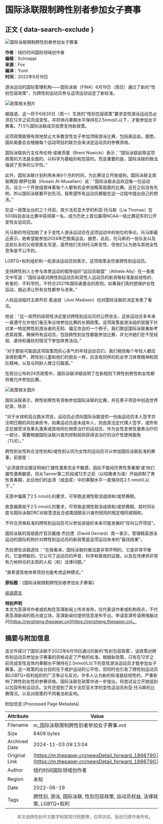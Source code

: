 # 国际泳联限制跨性别者参加女子赛事

## 正文 { data-search-exclude }


![国际泳联限制跨性别者参加女子赛事](https://image.thepaper.cn/publish/interaction/image/4/23/97.jpg)

**作者**：纽约时间国际领域创作者  
**编辑**：Schnappi  
**来源**：Fox  
**编译**：Yumi  
**时间**：2022年6月19日

游泳运动的国际管理机构——国际泳联（FINA）6月19日（周日）通过了新的“性别包容政策”，为跨性别运动员参与这项运动设定了新标准。

![政策相关图片](https://imagepphcloud.thepaper.cn/pph/image/201/795/16.jpg)

据报道，这一将于6月20日（周一）生效的“性别包容政策”要求变性游泳运动员必须在12岁之前完成变性，并将体内睾酮水平保持在2.5nmol/L以下，才能参加女子赛事。71.5%国际泳联成员投票支持新政策。

这项政策能够有效地禁止大多数变性女子参加顶级游泳比赛，包括奥运会。据悉，国际奥委会会根据每个运动项目的联合会来决定运动员的参赛资格。

国际泳联执行主任布伦特·诺维茨基（Brent Nowicki）表示：“国际泳联起草这项政策的方法是全面的、以科学为基础的和包容的。而且重要的是，国际泳联的做法强调了竞争的公平性。”

此外，国际泳联计划利用未来6个月的时间，为比赛设立开放组别。国际泳联主席侯赛因·穆萨拉姆（Husain Al-Musallam）说：“国际泳联永远欢迎每一位运动员。设立一个开放组意味着每个人都有机会参加精英层面的比赛。这在之前没有先例，所以国际泳联要开创先河。我希望所有运动员都能在这一过程中提出自己的想法。”

在这一政策出台的三个月前，宾夕法尼亚大学的利亚·托马斯（Lia Thomas）在500码自由泳比赛中获得第一名，成为历史上首位赢得NCAA一级比赛冠军的公开变性女运动员。

托马斯的夺冠加剧了关于变性人游泳运动员在这项运动中的地位的争论。托马斯最近表示，她希望能参加2024年巴黎奥运会。据悉，此前，托马斯的一些队友以及这些队友的父母曾匿名写道，虽然他们支持托马斯变性，但他们认为她与其他女性竞争是不公平的。

LGBTQ+权利组织和一些游泳运动员则表示，这项政策会伤害跨性别运动员。

支持跨性别人士参与体育运动的倡导组织“运动员联盟”（Athlete Ally）在一条推文中写道：“国际泳联对跨性别运动员和双性人运动员的新资格标准是歧视性的、有害的、不科学的，不符合2021年国际奥委会的原则。如果我们真的想保护女性运动，就必须让所有女性都参与进来。”

人权运动临时主席乔尼·麦迪逊（Joni Madison）也对国际泳联的决定发表了看法。

他说：“这一突然的歧视性决定是对跨性别运动员的公然攻击，这些运动员多年来一直遵守允许他们毫无争议地参加比赛的长期政策。这项政策是游泳组织屈服于针对某一特定跨性别游泳者的无知、偏见攻击的一个例子。我们敦促国际泳联重新考虑其政策，确保所有运动员，包括跨性别女性都能参加比赛，并允许她们在不受歧视、虐待和骚扰的情况下参加体育活动。”

“对于那些可能因这项政策而灰心丧气的年轻运动员们，我们相信每个年轻人都应该得到尊严，跨性别儿童和他们的朋友一样，应该有同样的机会学习体育精神和团队精神，以及与同龄人建立归属感。”

在周日公布的24页政策中，国际泳联详细说明了在新规则下跨性别男性和女性都将被允许参加比赛。

![政策相关图片](https://imagepphcloud.thepaper.cn/pph/image/201/795/17.jpg)

国际泳联表示，跨性别男性有资格参加国际泳联的比赛，并在男子项目中创造世界纪录，除非：

“对于水球和高台跳水项目，运动员必须向国际泳联提供一份由运动员本人签字并注明日期的风险承担书，如果运动员是未成年人，则由其法定代理人签字，或所有正在接受涉及睾丸激素或其他同化物质治疗的运动员，作为女性变男性激素治疗的一部分，需要根据国际泳联兴奋剂控制规则获得该治疗的治疗性使用豁免（TUE）。”

跨性别女性和合法性别和/或性别认同为女性的运动员可以参加国际泳联批准的赛事，前提是：

“必须提供证据证明他们‘雄性激素完全不敏感，因此不能经历男性青春期’或‘他们雄性激素敏感，但从Tanner第二阶段或12岁之前（以较晚者为准）开始抑制了男性青春期，此后他们的血清（或血浆）中的睾酮水平一直保持在2.5 nmol/L以下’。”

无意中偏离了2.5 nmol/L的要求，可导致追溯性取消成绩和/或禁赛期。

故意偏离低于2.5 nmol/L的要求，可导致追溯性取消成绩和/或禁赛期，其时间长度与国际泳联DRC对故意违反合成类固醇反兴奋剂规则的规定相同或相称。

不符合资格标准的跨性别运动员可以参加该组织未来可能发展的“任何公开项目”。

国际泳联的高级医疗官员戴维·杰拉德（David Gerrard）周一表示，管理精英游泳运动的国际机构针对跨性别运动员的新政策是这项运动未来的“最佳结果”。

杰拉德告诉路透社：“在我看来，国际泳联的做法是非常开明的，它是非常平衡的，它是明智的。它认可了运动员的声音、科学和客观的证据，以及在场律师非常有力地辩论的主观的人权（和）法律问题。”

“我希望其他体育项目也能考虑这种模式。”

**原标题**：《国际泳联限制跨性别者参加女子赛事》

[阅读原文](http://mp.weixin.qq.com/s?__biz=MzU5ODYxMTI0Ng==&mid=2247560942&idx=3&sn=4bff53a8f00cb10c4bb7f7a1ea2ba572&chksm=fe422aafc935a3b9d86f10674c51649cc651053185230af57d2d90fe75dab29ff687bda780aa&scene=27#wechat_redirect)

**特别声明**  
本文为澎湃号作者或机构在澎湃新闻上传并发布，仅代表该作者或机构观点，不代表澎湃新闻的观点或立场，澎湃新闻仅提供信息发布平台。申请澎湃号请用电脑访问[https://renzheng.thepaper.cn](https://renzheng.thepaper.cn)。

## 摘要与附加信息

<!-- tcd_abstract -->
该文件探讨了国际泳联于2022年6月19日通过的新的‘性别包容政策’，该政策对跨性别运动员参加女子赛事的资格设定了严格的标准。根据新政策，只有在12岁之前完成变性且体内睾酮水平保持在2.5nmol/L以下的变性游泳运动员才能参加女子赛事。这一政策的出台目的在于维护运动的公平性，但同时也引发了跨性别运动员和LGBTQ+权利组织的广泛争议与反对。许多人认为新的标准是歧视性的，严重影响了跨性别女性的参赛资格。国际泳联在政策中进一步提出，将尝试设立开放组别以包容所有运动员。文件还提到了宾夕法尼亚大学的变性运动员利亚·托马斯的比赛情况，以及对政策的不同看法和反响。
<!-- tcd_abstract_end -->

附加信息 [Processed Page Metadata]

| Attribute       | Value                                  |
|-----------------|----------------------------------------|
| Filename        | m_国际泳联限制跨性别者参加女子赛事.md                             |
| Size            | 6408 bytes                           |
| Archived Date   | 2024-11-03 09:13:04                             |
| Original Link   | [https://m.thepaper.cn/newsDetail_forward_18667907](https://m.thepaper.cn/newsDetail_forward_18667907)                       |
| Author          | 纽约时间国际领域创作者                               |
| Region          | 未知                               |
| Date            | 2022-06-19                                 |
| Tags            | 跨性别, 游泳, 国际泳联, 性别包容政策, 运动员权益, 法律政策, LGBTQ+权利                                 |
>
> 本文由跨性别中文数字档案馆归档整理，仅供浏览。版权归原作者所有。
>